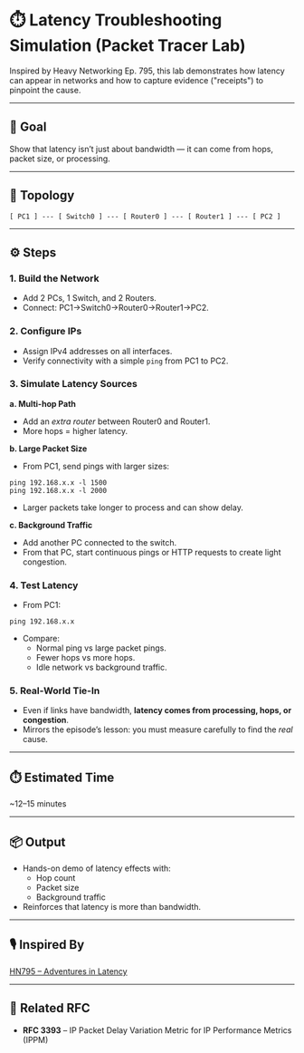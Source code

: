 # ⏱️ Latency Troubleshooting Simulation (Packet Tracer Lab)

Inspired by Heavy Networking Ep. 795, this lab demonstrates how latency can appear in networks and how to capture evidence ("receipts") to pinpoint the cause.

---

## 🎯 Goal
Show that latency isn’t just about bandwidth — it can come from hops, packet size, or processing.

---

## 🧱 Topology
```
[ PC1 ] --- [ Switch0 ] --- [ Router0 ] --- [ Router1 ] --- [ PC2 ]
```

---

## ⚙️ Steps

### 1. Build the Network
- Add 2 PCs, 1 Switch, and 2 Routers.
- Connect: PC1→Switch0→Router0→Router1→PC2.

### 2. Configure IPs
- Assign IPv4 addresses on all interfaces.
- Verify connectivity with a simple `ping` from PC1 to PC2.

### 3. Simulate Latency Sources

**a. Multi-hop Path**
- Add an *extra router* between Router0 and Router1.
- More hops = higher latency.

**b. Large Packet Size**
- From PC1, send pings with larger sizes:
```
ping 192.168.x.x -l 1500
ping 192.168.x.x -l 2000
```
- Larger packets take longer to process and can show delay.

**c. Background Traffic**
- Add another PC connected to the switch.
- From that PC, start continuous pings or HTTP requests to create light congestion.

### 4. Test Latency
- From PC1:
```
ping 192.168.x.x
```
- Compare:
  - Normal ping vs large packet pings.
  - Fewer hops vs more hops.
  - Idle network vs background traffic.

### 5. Real-World Tie-In
- Even if links have bandwidth, **latency comes from processing, hops, or congestion**.
- Mirrors the episode’s lesson: you must measure carefully to find the *real* cause.

---

## ⏱️ Estimated Time
~12–15 minutes

---

## 📦 Output
- Hands-on demo of latency effects with:
  - Hop count
  - Packet size
  - Background traffic
- Reinforces that latency is more than bandwidth.

---

## 🎙️ Inspired By
[HN795 – Adventures in Latency](https://packetpushers.net/podcasts/heavy-networking/hn795-adventures-in-latency/)

---

## 📜 Related RFC
- **RFC 3393** – IP Packet Delay Variation Metric for IP Performance Metrics (IPPM)
